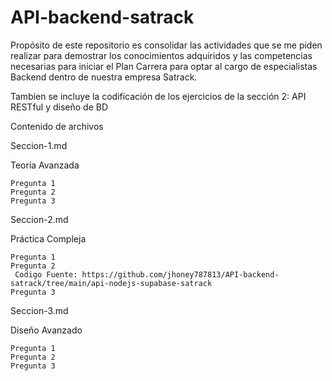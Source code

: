 # API-backend-satrack
 Propósito de este repositorio es consolidar las actividades que se me piden realizar para demostrar los conocimientos adquiridos y las competencias necesarias para iniciar el Plan Carrera para optar al cargo de especialistas Backend dentro de nuestra empresa Satrack.
 
 
 Tambien se incluye la codificación de los ejercicios  de la sección 2: API RESTful y diseño de BD


Contenido de archivos

Seccion-1.md

  Teoría Avanzada
  
    Pregunta 1
    Pregunta 2
    Pregunta 3

Seccion-2.md

  Práctica Compleja
  
    Pregunta 1
    Pregunta 2
     Codigo Fuente: https://github.com/jhoney787813/API-backend-satrack/tree/main/api-nodejs-supabase-satrack     
    Pregunta 3
    
Seccion-3.md

  Diseño Avanzado
  
    Pregunta 1
    Pregunta 2   
    Pregunta 3    
